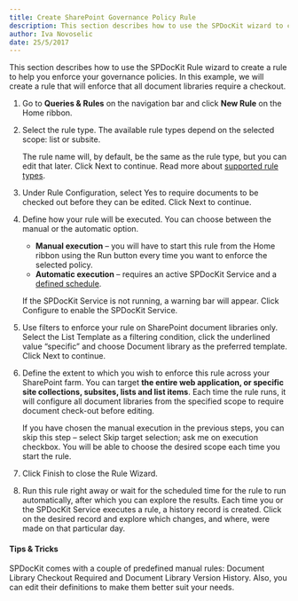 ```yaml
---
title: Create SharePoint Governance Policy Rule
description: This section describes how to use the SPDocKit wizard to create a rule to help you enforce your governance policies.
author: Iva Novoselic  
date: 25/5/2017   
---
```

This section describes how to use the SPDocKit Rule wizard to create a rule to help you enforce your governance policies. In this example, we will create a rule that will enforce that all document libraries require a checkout.

1. Go to __Queries & Rules__ on the navigation bar and click __New Rule__ on the Home ribbon.

1. Select the rule type. The available rule types depend on the selected scope: list or subsite.

   The rule name will, by default, be the same as the rule type, but you can edit that later. Click Next to continue. Read more about [supported rule types](#internal/get-to-know-spdockit/queries-and-rules-screen).

1. Under Rule Configuration, select Yes to require documents to be checked out before they can be edited. Click Next to continue.

1. Define how your rule will be executed. You can choose between the manual or the automatic option.
   * __Manual execution__ – you will have to start this rule from the Home ribbon using the Run button every time you want to enforce the selected policy.
   * __Automatic execution__ – requires an active SPDocKit Service and a [defined schedule](#internal/get-to-know-spdockit/queries-and-rules-screen).

   If the SPDocKit Service is not running, a warning bar will appear. Click Configure to enable the SPDocKit Service.

1. Use filters to enforce your rule on SharePoint document libraries only. Select the List Template as a filtering condition, click the underlined value “specific” and choose Document library as the preferred template. Click Next to continue.

1. Define the extent to which you wish to enforce this rule across your SharePoint farm. You can target __the entire web application, or specific site collections, subsites, lists and list items__. Each time the rule runs, it will configure all document libraries from the specified scope to require document check-out before editing.

   If you have chosen the manual execution in the previous steps, you can skip this step – select Skip target selection; ask me on execution checkbox. You will be able to choose the desired scope each time you start the rule.

1. Click Finish to close the Rule Wizard.

1. Run this rule right away or wait for the scheduled time for the rule to run automatically, after which you can explore the results. Each time you or the SPDocKit Service executes a rule, a history record is created. Click on the desired record and explore which changes, and where, were made on that particular day.


#### Tips & Tricks

SPDocKit comes with a couple of predefined manual rules: Document Library Checkout Required and Document Library Version History. Also, you can edit their definitions to make them better suit your needs.